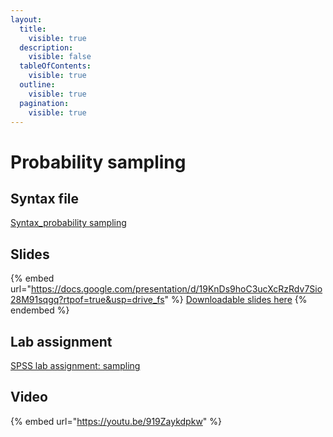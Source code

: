```yaml
---
layout:
  title:
    visible: true
  description:
    visible: false
  tableOfContents:
    visible: true
  outline:
    visible: true
  pagination:
    visible: true
---
```


# Probability sampling

## Syntax file

[Syntax\_probability sampling](https://drive.google.com/open?id=1md-2rdwdwVqdoEDJ8nnoKLVdH6jgF4Hg\&usp=drive\_fs)

## Slides

{% embed url="https://docs.google.com/presentation/d/19KnDs9hoC3ucXcRzRdv7Sio28M91sqgq?rtpof=true&usp=drive_fs" %}
[Downloadable slides here](https://docs.google.com/presentation/d/19KnDs9hoC3ucXcRzRdv7Sio28M91sqgq?rtpof=true\&usp=drive\_fs)
{% endembed %}

## Lab assignment

[SPSS lab assignment: sampling](https://docs.google.com/document/d/1yGAbI8xmTnZt2aARg78JXsy\_VeDZjnyggot088ytpzc/edit?usp=sharing)

## Video

{% embed url="https://youtu.be/919Zaykdpkw" %}
